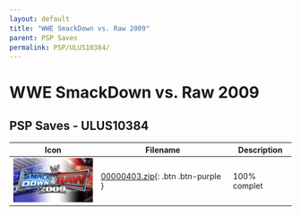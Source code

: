 ```yaml
---
layout: default
title: "WWE SmackDown vs. Raw 2009"
parent: PSP Saves
permalink: PSP/ULUS10384/
---
```

# WWE SmackDown vs. Raw 2009

## PSP Saves - ULUS10384

| Icon | Filename | Description |
|------|----------|-------------|
| ![WWE SmackDown vs. Raw 2009](ICON0.PNG) | [00000403.zip](00000403.zip){: .btn .btn-purple } | 100% complet |
